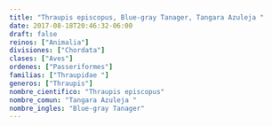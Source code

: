 ```yaml
---
title: "Thraupis episcopus, Blue-gray Tanager, Tangara Azuleja "
date: 2017-08-18T20:46:32-06:00
draft: false
reinos: ["Animalia"]
divisiones: ["Chordata"]
clases: ["Aves"]
ordenes: ["Passeriformes"]
familias: ["Thraupidae "]
generos: ["Thraupis"]
nombre_cientifico: "Thraupis episcopus"
nombre_comun: "Tangara Azuleja "
nombre_ingles: "Blue-gray Tanager"
---
```

